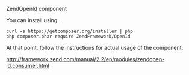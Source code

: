 ZendOpenId component

You can install using:

```
curl -s https://getcomposer.org/installer | php
php composer.phar require ZendFramework/OpenId
```

At that point, follow the instructions for actual usage of
the component:

http://framework.zend.com/manual/2.2/en/modules/zendopen-id.consumer.html
